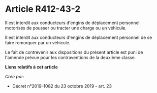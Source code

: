 # Article R412-43-2

Il est interdit aux conducteurs d'engins de déplacement personnel motorisés de pousser ou tracter une charge ou un véhicule.

Il est interdit aux conducteurs d'engins de déplacement personnel de se faire remorquer par un véhicule.

Le fait de contrevenir aux dispositions du présent article est puni de l'amende prévue pour les contraventions de la deuxième
classe.

**Liens relatifs à cet article**

_Créé par_:

  - Décret n°2019-1082 du 23 octobre 2019 - art. 23
